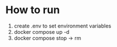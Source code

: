 # How to run 
1. create .env to set environment variables
2. docker compose up -d
3. docker compose stop -> rm